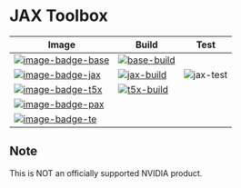 # JAX Toolbox

| Image                                  | Build                          | Test                         |
| -------------------------------------- | ------------------------------ | ---------------------------- |
| [![image-badge-base]][image-link-base] | [![base-build]][workflow-base] |                              |
| [![image-badge-jax]][image-link-jax]   | [![jax-build]][workflow-jax]   | ![jax-test]                  |
| [![image-badge-t5x]][image-link-t5x]   | [![t5x-build]][workflow-t5x]   |                              |
| [![image-badge-pax]][image-link-pax]   |                                |                              |
| [![image-badge-te]][image-link-te]   |                                |                              |

[image-badge-base]: https://img.shields.io/static/v1?label=&message=.base&color=gray&logo=docker
[image-badge-jax]: https://img.shields.io/static/v1?label=&message=JAX&color=gray&logo=docker
[image-badge-t5x]: https://img.shields.io/static/v1?label=&message=T5X&color=gray&logo=docker
[image-badge-pax]: https://img.shields.io/static/v1?label=&message=PAX&color=gray&logo=docker
[image-badge-te]: https://img.shields.io/static/v1?label=&message=TE&color=gray&logo=docker

[image-link-base]: https://github.com/NVIDIA/JAX-Toolbox/pkgs/container/jax-toolbox
[image-link-jax]: https://github.com/NVIDIA/JAX-Toolbox/pkgs/container/jax
[image-link-t5x]: https://github.com/NVIDIA/JAX-Toolbox/pkgs/container/t5x
[image-link-pax]: https://github.com/NVIDIA/JAX-Toolbox/pkgs/container/pax
[image-link-te]: https://github.com/NVIDIA/JAX-Toolbox/pkgs/container/te

[base-build]: https://img.shields.io/github/actions/workflow/status/NVIDIA/JAX-Toolbox/weekly-base.yaml?label=weekly&logo=github-actions&logoColor=dddddd
[jax-build]: https://img.shields.io/github/actions/workflow/status/NVIDIA/JAX-Toolbox/nightly-jax.yaml?label=nightly&logo=github-actions&logoColor=dddddd
[t5x-build]: https://img.shields.io/github/actions/workflow/status/NVIDIA/JAX-Toolbox/nightly-t5x.yaml?label=nightly&logo=github-actions&logoColor=dddddd

[workflow-base]: https://github.com/NVIDIA/JAX-Toolbox/actions/workflows/weekly-base.yaml
[workflow-jax]: https://github.com/NVIDIA/JAX-Toolbox/actions/workflows/nightly-jax.yaml
[workflow-t5x]: https://github.com/NVIDIA/JAX-Toolbox/actions/workflows/nightly-t5x.yaml

[jax-test]: https://img.shields.io/github/actions/workflow/status/NVIDIA/JAX-Toolbox/jax-test.yaml?label=V100&logo=nvidia

## Note
This is NOT an officially supported NVIDIA product.